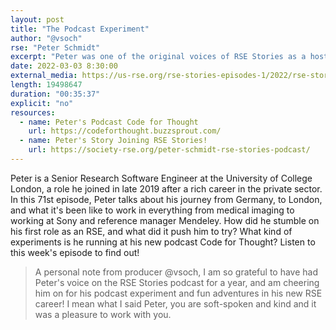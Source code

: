 ```yaml
---
layout: post
title: "The Podcast Experiment"
author: "@vsoch"
rse: "Peter Schmidt"
excerpt: "Peter was one of the original voices of RSE Stories as a host, and now we've flipped the mic to hear his story!"
date: 2022-03-03 8:30:00
external_media: https://us-rse.org/rse-stories-episodes-1/2022/rse-stories-peter-schmidt-episode-71.mp3
length: 19498647
duration: "00:35:37"
explicit: "no"
resources:
  - name: Peter's Podcast Code for Thought
    url: https://codeforthought.buzzsprout.com/
  - name: Peter's Story Joining RSE Stories!
    url: https://society-rse.org/peter-schmidt-rse-stories-podcast/
--- 
```


Peter is a Senior Research Software Engineer at the University of College London, a role he joined
in late 2019 after a rich career in the private sector. In this 71st episode, Peter
talks about his journey from Germany, to London, and what it's been like to work in 
everything from medical imaging to working at Sony and reference manager Mendeley. 
How did he stumble on his first role as an RSE, and what did it push him to try?
What kind of experiments is he running at his new podcast Code for Thought?
Listen to this week's episode to find out!

> A personal note from producer @vsoch, I am so grateful to have had Peter's voice on the RSE Stories podcast for a year, and am cheering him on for his podcast experiment and fun adventures in his new RSE career! I mean what I said Peter, you are soft-spoken and kind and it was a pleasure to work with you.
